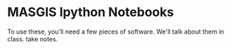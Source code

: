 MASGIS Ipython Notebooks
=========================

To use these, you'll need a few pieces of software. We'll talk about them in
class. take notes.
